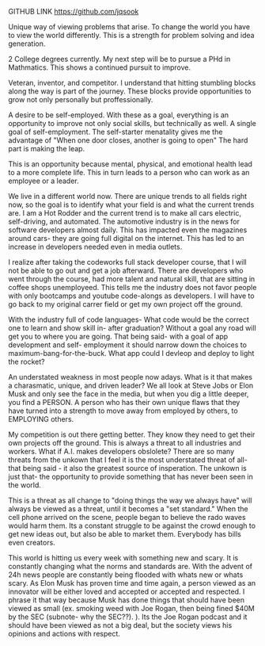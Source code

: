 <!-- From week 3 Carreer services HW -->

<!-- https://www.mindtools.com/worksheets/Personal_SWOT_Analysis_Worksheet.pdf -->

GITHUB LINK
https://github.com/jqsook

<!-- ---------------Strengths----------------- -->

<!--Creative-->

Unique way of viewing problems that arise. To change the world you have to view the world differently. This is a strength for problem solving and idea generation.

<!--Strong desire to learn-->

2 College degrees currently. My next step will be to pursue a PHd in Mathmatics. This shows a continued pursuit to improve.

<!--Driven-->

Veteran, inventor, and competitor. I understand that hitting stumbling blocks along the way is part of the journey. These blocks provide opportunities to grow not only personally but proffessionally.

<!-- --------------Opportunites--------------- -->

<!-- Self-starter -->

A desire to be self-employed. With these as a goal, everything is an opportunity to improve not only social skills, but technically as well. A single goal of self-employment. The self-starter menatality gives me the advantage of "When one door closes, another is going to open" The hard part is making the leap.

<!-- Positive Attitude -->

This is an opportunity because mental, physical, and emotional health lead to a more complete life. This in turn leads to a person who can work as an employee or a leader.

<!-- Trends -->

We live in a different world now. There are unique trends to all fields right now, so the goal is to identify what your field is and what the current trends are. I am a Hot Rodder and the current trend is to make all cars electric, self-driving, and automated. The automotive industry is in the news for software developers almost daily. This has impacted even the magazines around cars- they are going full digital on the internet. This has led to an increase in developers needed even in media outlets.

<!-- ----------------- Weaknesses ---------------- -->

<!-- Lack of skill -->

I realize after taking the codeworks full stack developer course, that I will not be able to go out and get a job afterward. There are developers who went through the course, had more talent and natural skill, that are sitting in coffee shops unemployeed. This tells me the industry does not favor people with only bootcamps and youtube code-alongs as developers. I will have to go back to my original carrer field or get my own project off the ground.

<!-- Variety of skills -->

With the industry full of code languages- What code would be the correct one to learn and show skill in- after graduation? Without a goal any road will get you to where you are going. That being said- with a goal of app development and self- employment it should narrow down the choices to maximum-bang-for-the-buck. What app could I devleop and deploy to light the rocket?

<!--  Akwardness  -->

An understated weakness in most people now adays. What is it that makes a charasmatic, unique, and driven leader? We all look at Steve Jobs or Elon Musk and only see the face in the media, but when you dig a little deeper, you find a PERSON. A person who has their own unique flaws that they have turned into a strength to move away from employed by others, to EMPLOYING others.

<!-- -------------------Threats -------------------- -->

<!--  Skill  -->

My competition is out there getting better. They know they need to get their own projects off the ground. This is always a threat to all industries and workers. What if A.I. makes developers obslolete? There are so many threats from the unkown that I feel it is the most understated threat of all- that being said - it also the greatest source of insperation. The unkown is just that- the opportunity to provide something that has never been seen in the world.

<!--  Different mind set  -->

This is a threat as all change to "doing things the way we always have" will always be viewed as a threat, until it becomes a "set standard." When the cell phone arrived on the scene, people began to believe the rado waves would harm them. Its a constant struggle to be against the crowd enough to get new ideas out, but also be able to market them. Everybody has bills even creators.

<!--   The world stage -->

This world is hitting us every week with something new and scary. It is constantly changing what the norms and standards are. With the advent of 24h news people are constantly being flooded with whats new or whats scary. As Elon Musk has proven time and time again, a person viewed as an innovator will be either loved and accepted or accepted and respected. I phrase it that way because Musk has done things that should have been viewed as small (ex. smoking weed with Joe Rogan, then being fined $40M by the SEC (subnote- why the SEC??). ). Its the Joe Rogan podcast and it should have been viewed as not a big deal, but the society views his opinions and actions with respect.
